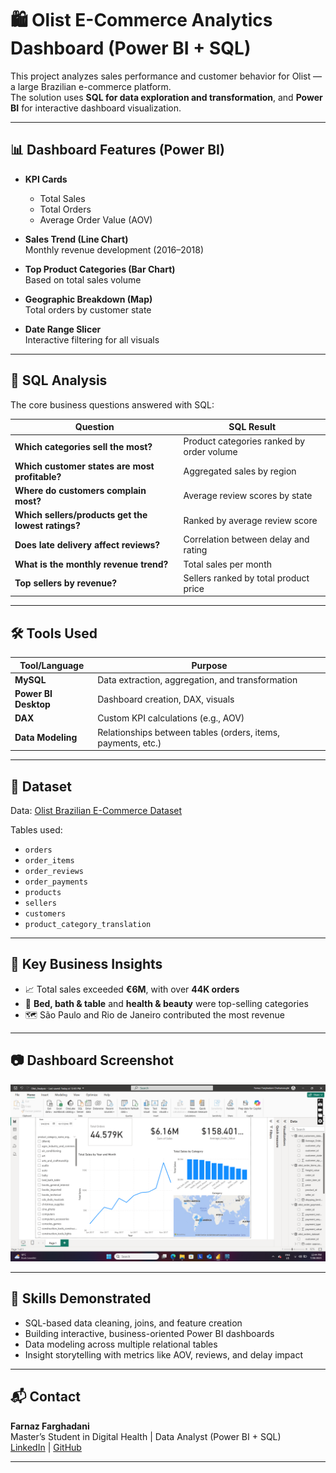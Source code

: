 # 🛍️ Olist E-Commerce Analytics Dashboard (Power BI + SQL)

This project analyzes sales performance and customer behavior for Olist — a large Brazilian e-commerce platform.  
The solution uses **SQL for data exploration and transformation**, and **Power BI** for interactive dashboard visualization.

---

## 📊 Dashboard Features (Power BI)

- **KPI Cards**  
  - Total Sales  
  - Total Orders  
  - Average Order Value (AOV)

- **Sales Trend (Line Chart)**  
  Monthly revenue development (2016–2018)

- **Top Product Categories (Bar Chart)**  
  Based on total sales volume

- **Geographic Breakdown (Map)**  
  Total orders by customer state

- **Date Range Slicer**  
  Interactive filtering for all visuals

---

## 🧮 SQL Analysis

The core business questions answered with SQL:

| Question | SQL Result |
|----------|------------|
| **Which categories sell the most?** | Product categories ranked by order volume |
| **Which customer states are most profitable?** | Aggregated sales by region |
| **Where do customers complain most?** | Average review scores by state |
| **Which sellers/products get the lowest ratings?** | Ranked by average review score |
| **Does late delivery affect reviews?** | Correlation between delay and rating |
| **What is the monthly revenue trend?** | Total sales per month |
| **Top sellers by revenue?** | Sellers ranked by total product price |


---

## 🛠️ Tools Used

| Tool/Language | Purpose |
|---------------|---------|
| **MySQL** | Data extraction, aggregation, and transformation |
| **Power BI Desktop** | Dashboard creation, DAX, visuals |
| **DAX** | Custom KPI calculations (e.g., AOV) |
| **Data Modeling** | Relationships between tables (orders, items, payments, etc.) |

---

## 📁 Dataset

Data: [Olist Brazilian E-Commerce Dataset](https://www.kaggle.com/datasets/olistbr/brazilian-ecommerce)

Tables used:
- `orders`
- `order_items`
- `order_reviews`
- `order_payments`
- `products`
- `sellers`
- `customers`
- `product_category_translation`

---

## 🧠 Key Business Insights

- 📈 Total sales exceeded **€6M**, with over **44K orders**
- 🛒 **Bed, bath & table** and **health & beauty** were top-selling categories
- 🗺️ São Paulo and Rio de Janeiro contributed the most revenue

---

## 📷 Dashboard Screenshot

![Dashboard Screenshot](Screenshot%20(124).png)

---

## 🎯 Skills Demonstrated

- SQL-based data cleaning, joins, and feature creation
- Building interactive, business-oriented Power BI dashboards
- Data modeling across multiple relational tables
- Insight storytelling with metrics like AOV, reviews, and delay impact

---

## 📬 Contact

**Farnaz Farghadani**  
Master’s Student in Digital Health | Data Analyst (Power BI + SQL)  
[LinkedIn](https://linkedin.com/in/farnaz-farghadani) | [GitHub](https://github.com/Farnazfarghadani)

---

